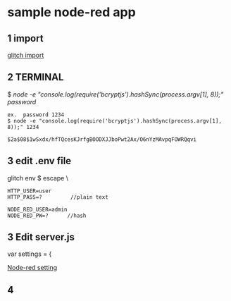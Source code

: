 # sample node-red app



## 1 import

[glitch import](https://glitch.com/edit/#!/import/github/futabasoft/nodejspage)

## 2 TERMINAL

$ *node -e "console.log(require('bcryptjs').hashSync(process.argv[1], 8));" password*

``` terminal
ex.  password 1234
$ node -e "console.log(require('bcryptjs').hashSync(process.argv[1], 8));" 1234

$2a$08$1wSxdx/hfTQcesKJrfgBOODXJJboPwt2Ax/O6nYzMAvpqFOWRQqvi
```
## 3 edit .env file

glitch env $  escape \
```
HTTP_USER=user
HTTP_PASS=?			//plain text

NODE_RED_USER=admin
NODE_RED_PW=?	   //hash 

```

## 3 Edit server.js 


var settings = {

[Node-red setting](https://nodered.jp/docs/user-guide/runtime/embedding)


## 4 


